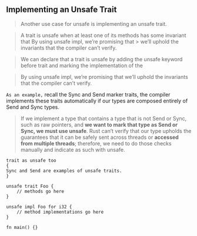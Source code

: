 
## Implementing an Unsafe Trait

> Another use case for unsafe is implementing an unsafe trait. 

> A trait is unsafe when at least one of its methods has some invariant that By using unsafe impl, we’re promising that > we’ll uphold the invariants that the compiler can’t verify.

> We can declare that a trait is unsafe by adding the unsafe keyword before trait and marking the implementation of the 

> By using unsafe impl, we’re promising that we’ll uphold the invariants that the compiler can’t verify.

`As an example,` recall the Sync and Send marker traits, the compiler implements these traits automatically if our types are composed entirely of Send and Sync types. 

> If we implement a type that contains a type that is not Send or Sync, such as raw pointers, and **we want to mark that type as Send or Sync, we must use unsafe**. Rust can’t verify that our type upholds the guarantees that it can be safely sent across threads or **accessed from multiple threads**; therefore, we need to do those checks manually and indicate as such with unsafe.

```rust,compile_fail,no_run
trait as unsafe too
{
Sync and Send are examples of unsafe traits.
}

unsafe trait Foo {
    // methods go here
}

unsafe impl Foo for i32 {
    // method implementations go here
}

fn main() {}
```
